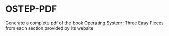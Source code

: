 # OSTEP-PDF
Generate a complete pdf of the book Operating System: Three Easy Pieces from each section provided by its website

